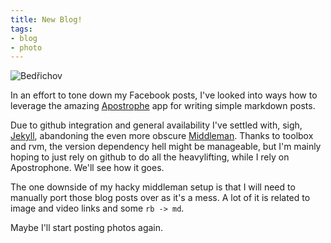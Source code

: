 ```yaml
---
title: New Blog!
tags:
- blog
- photo
---
```

![Bedřichov](bedrichov.jpeg)

In an effort to tone down my Facebook posts, I've looked into ways how to leverage the amazing [Apostrophe](https://flathub.org/apps/details/org.gnome.gitlab.somas.Apostrophe) app for writing simple markdown posts. 

Due to github integration and general availability I've settled with, sigh, [Jekyll](https://jekyllrb.com/), abandoning the even more obscure [Middleman](https://middlemanapp.com/). Thanks to toolbox and rvm, the version dependency hell might be manageable, but I'm mainly hoping to just rely on github to do all the heavylifting, while I rely on Apostrophone. We'll see how it goes. 

The one downside of my hacky middleman setup is that I will need to manually port those blog posts over as it's a mess. A lot of it is related to image and video links and some `rb -> md`. 

Maybe I'll start posting photos again.
